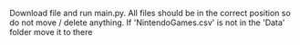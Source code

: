 Download file and run main.py.
All files should be in the correct position so do not move / delete anything.
If 'NintendoGames.csv' is not in the 'Data' folder move it to there

